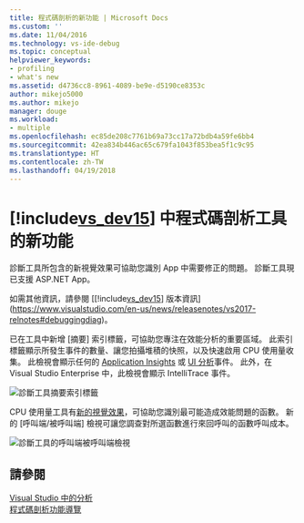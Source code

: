 ```yaml
---
title: 程式碼剖析的新功能 | Microsoft Docs
ms.custom: ''
ms.date: 11/04/2016
ms.technology: vs-ide-debug
ms.topic: conceptual
helpviewer_keywords:
- profiling
- what's new
ms.assetid: d4736cc8-8961-4089-be9e-d5190ce8353c
author: mikejo5000
ms.author: mikejo
manager: douge
ms.workload:
- multiple
ms.openlocfilehash: ec85de208c7761b69a73cc17a72bdb4a59fe6bb4
ms.sourcegitcommit: 42ea834b446ac65c679fa1043f853bea5f1c9c95
ms.translationtype: HT
ms.contentlocale: zh-TW
ms.lasthandoff: 04/19/2018
---
```

# <a name="whats-new-in-profiling-tools-in-includevsdev15miscincludesvsdev15mdmd"></a>[!include[vs_dev15](../misc/includes/vs_dev15_md.md)] 中程式碼剖析工具的新功能
診斷工具所包含的新視覺效果可協助您識別 App 中需要修正的問題。 診斷工具現已支援 ASP.NET App。

如需其他資訊，請參閱 [[!include[vs_dev15](../misc/includes/vs_dev15_md.md)] 版本資訊](https://www.visualstudio.com/en-us/news/releasenotes/vs2017-relnotes#debuggingdiag)。

已在工具中新增 [摘要] 索引標籤，可協助您專注在效能分析的重要區域。 此索引標籤顯示所發生事件的數量、讓您拍攝堆積的快照，以及快速啟用 CPU 使用量收集。 此檢視會顯示任何的 [Application Insights](https://azure.microsoft.com/en-us/documentation/articles/app-insights-visual-studio/) 或 [UI 分析](https://www.visualstudio.com/en-us/news/releasenotes/vs2017-relnotes#UIAnalysis)事件。 此外，在 Visual Studio Enterprise 中，此檢視會顯示 IntelliTrace 事件。

![診斷工具摘要索引標籤](../profiling/media/DiagToolsSummaryTab-2.png "DiagToolsSummaryTab")

CPU 使用量工具有[新的視覺效果](../profiling/Beginners-Guide-to-Performance-Profiling.md)，可協助您識別最可能造成效能問題的函數。 新的 [呼叫端/被呼叫端] 檢視可讓您調查對所選函數進行來回呼叫的函數呼叫成本。

![診斷工具的呼叫端被呼叫端檢視](../profiling/media/DiagToolsCallerCallee.png "DiagToolsCallerCallee")
  
## <a name="see-also"></a>請參閱  
 [Visual Studio 中的分析](../profiling/index.md)  
 [程式碼剖析功能導覽](../profiling/profiling-feature-tour.md)